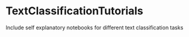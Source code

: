 # TextClassificationTutorials
Include self explanatory notebooks for different text classification tasks
